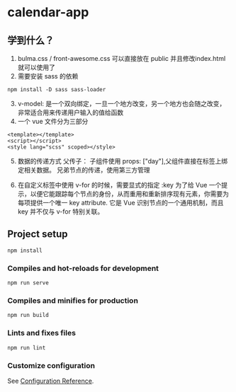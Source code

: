 # calendar-app
## 学到什么？
1. bulma.css / front-awesome.css 可以直接放在 public 并且修改index.html 就可以使用了
2. 需要安装 sass 的依赖
```
npm install -D sass sass-loader 
```
3. v-model: 是一个双向绑定，一旦一个地方改变，另一个地方也会随之改变，非常适合用来传递用户输入的值给函数
4. 一个 vue 文件分为三部分
```
<template></template>
<script></script>
<style lang="scss" scoped></style>
```
5. 数据的传递方式
父传子： 子组件使用 props: ["day"],父组件直接在标签上绑定相关数据。
兄弟节点的传递，使用第三方管理

6. 在自定义标签中使用 v-for 的时候，需要显式的指定 :key 为了给 Vue 一个提示，以便它能跟踪每个节点的身份，从而重用和重新排序现有元素，你需要为每项提供一个唯一 key attribute. 它是 Vue 识别节点的一个通用机制，而且 key 并不仅与 v-for 特别关联。 



## Project setup
```
npm install
```

### Compiles and hot-reloads for development
```
npm run serve
```

### Compiles and minifies for production
```
npm run build
```

### Lints and fixes files
```
npm run lint
```

### Customize configuration
See [Configuration Reference](https://cli.vuejs.org/config/).
